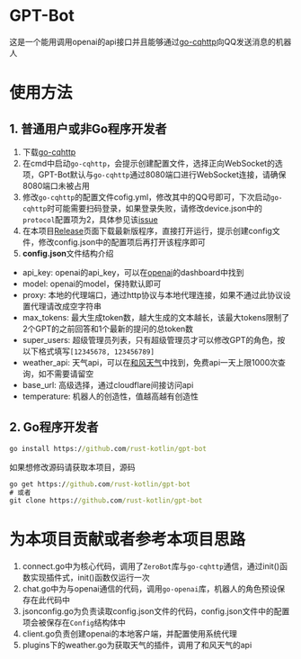 # GPT-Bot
这是一个能用调用openai的api接口并且能够通过[go-cqhttp](https://github.com/Mrs4s/go-cqhttp)向QQ发送消息的机器人
# 使用方法
## 1. 普通用户或非Go程序开发者
1. 下载[go-cqhttp](https://github.com/Mrs4s/go-cqhttp/releases)
2. 在cmd中启动`go-cqhttp`，会提示创建配置文件，选择正向WebSocket的选项，GPT-Bot默认与`go-cqhttp`通过8080端口进行WebSocket连接，请确保8080端口未被占用
3. 修改`go-cqhttp`的配置文件cofig.yml，修改其中的QQ号即可，下次启动`go-cqhttp`时可能需要扫码登录，如果登录失败，请修改device.json中的`protocol`配置项为2，具体参见该[issue](https://github.com/Mrs4s/go-cqhttp/issues/1942)
4. 在本项目[Release](https://github.com/rust-kotlin/gpt-bot/releases)页面下载最新版程序，直接打开运行，提示创建config文件，修改config.json中的配置项后再打开该程序即可
5. **config.json**文件结构介绍
- api_key: openai的api_key，可以在[openai](https://platform.openai.com/)的dashboard中找到
- model: openai的model，保持默认即可
- proxy: 本地的代理端口，通过http协议与本地代理连接，如果不通过此协议设置代理请改成空字符串
- max_tokens: 最大生成token数，越大生成的文本越长，该最大tokens限制了2个GPT的之前回答和1个最新的提问的总token数
- super_users: 超级管理员列表，只有超级管理员才可以修改GPT的角色，按以下格式填写`[12345678, 123456789]`
- weather_api: 天气api，可以在[和风天气](https://id.qweather.com/)中找到，免费api一天上限1000次查询，如不需要请留空
- base_url: 高级选择，通过cloudflare间接访问api
- temperature: 机器人的创造性，值越高越有创造性
## 2. Go程序开发者
```cmd
go install https://github.com/rust-kotlin/gpt-bot
```
如果想修改源码请获取本项目，源码
```cmd
go get https://github.com/rust-kotlin/gpt-bot
# 或者
git clone https://github.com/rust-kotlin/gpt-bot
```
# 为本项目贡献或者参考本项目思路
1. connect.go中为核心代码，调用了`ZeroBot`库与`go-cqhttp`通信，通过init()函数实现插件式，init()函数仅运行一次
2. chat.go中为与openai通信的代码，调用`go-openai`库，机器人的角色预设保存在此代码中
3. jsonconfig.go为负责读取config.json文件的代码，config.json文件中的配置项会被保存在`Config`结构体中
4. client.go负责创建openai的本地客户端，并配置使用系统代理
5. plugins下的weather.go为获取天气的插件，调用了和风天气的api
